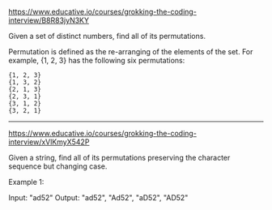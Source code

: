 https://www.educative.io/courses/grokking-the-coding-interview/B8R83jyN3KY

Given a set of distinct numbers, find all of its permutations.

Permutation is defined as the re-arranging of the elements of the set. For example, {1, 2, 3} has the following six permutations:

    {1, 2, 3}
    {1, 3, 2}
    {2, 1, 3}
    {2, 3, 1}
    {3, 1, 2}
    {3, 2, 1}


--------------------------------------------------------

https://www.educative.io/courses/grokking-the-coding-interview/xVlKmyX542P

Given a string, find all of its permutations preserving the character sequence but changing case.

Example 1:

Input: "ad52"
Output: "ad52", "Ad52", "aD52", "AD52" 


